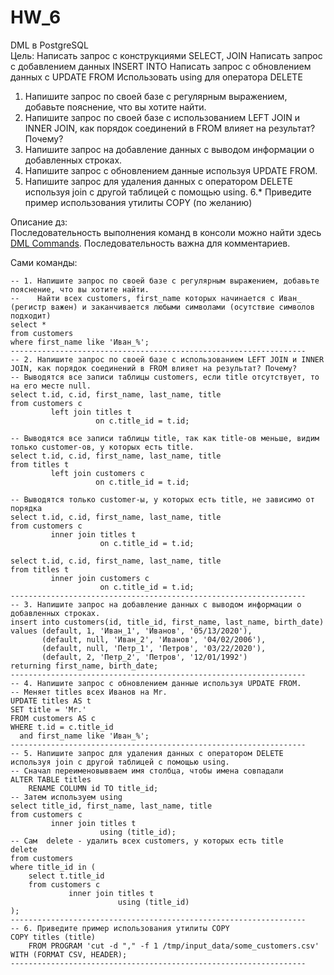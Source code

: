 # HW_6

DML в PostgreSQL  
Цель: Написать запрос с конструкциями SELECT, JOIN Написать запрос с добавлением данных INSERT INTO Написать запрос с обновлением данных с UPDATE FROM Использовать using для оператора DELETE
1. Напишите запрос по своей базе с регулярным выражением, добавьте пояснение, что вы хотите найти.
2. Напишите запрос по своей базе с использованием LEFT JOIN и INNER JOIN, как порядок соединений в FROM влияет на результат? Почему?
3. Напишите запрос на добавление данных с выводом информации о добавленных строках.
4. Напишите запрос с обновлением данные используя UPDATE FROM.
5. Напишите запрос для удаления данных с оператором DELETE используя join с другой таблицей с помощью using.
6.* Приведите пример использования утилиты COPY (по желанию)

Описание дз:  
Последовательность выполнения команд в консоли можно найти здесь [DML Commands](https://github.com/axreldable/otus_db_2020_04_starikov/blob/master/hw_6/commands.sql). 
Последовательность важна для комментариев.

Сами команды:
```
-- 1. Напишите запрос по своей базе с регулярным выражением, добавьте пояснение, что вы хотите найти.
--    Найти всех customers, first_name которых начинается с Иван_ (регистр важен) и заканчивается любыми символами (осутствие символов подходит)
select *
from customers
where first_name like 'Иван_%';
------------------------------------------------------------------
-- 2. Напишите запрос по своей базе с использованием LEFT JOIN и INNER JOIN, как порядок соединений в FROM влияет на результат? Почему?
-- Выводятся все записи таблицы customers, если title отсутствует, то на его месте null.
select t.id, c.id, first_name, last_name, title
from customers c
         left join titles t
                   on c.title_id = t.id;

-- Выводятся все записи таблицы title, так как title-ов меньше, видим только customer-ов, у которых есть title.
select t.id, c.id, first_name, last_name, title
from titles t
         left join customers c
                   on c.title_id = t.id;

-- Выводятся только customer-ы, у которых есть title, не зависимо от порядка
select t.id, c.id, first_name, last_name, title
from customers c
         inner join titles t
                    on c.title_id = t.id;

select t.id, c.id, first_name, last_name, title
from titles t
         inner join customers c
                    on c.title_id = t.id;
------------------------------------------------------------------
-- 3. Напишите запрос на добавление данных с выводом информации о добавленных строках.
insert into customers(id, title_id, first_name, last_name, birth_date)
values (default, 1, 'Иван_1', 'Иванов', '05/13/2020'),
       (default, null, 'Иван_2', 'Иванов', '04/02/2006'),
       (default, null, 'Петр_1', 'Петров', '03/22/2020'),
       (default, 2, 'Петр_2', 'Петров', '12/01/1992')
returning first_name, birth_date;
------------------------------------------------------------------
-- 4. Напишите запрос с обновлением данные используя UPDATE FROM.
-- Меняет titles всех Иванов на Mr.
UPDATE titles AS t
SET title = 'Mr.'
FROM customers AS c
WHERE t.id = c.title_id
  and first_name like 'Иван_%';
------------------------------------------------------------------
-- 5. Напишите запрос для удаления данных с оператором DELETE используя join с другой таблицей с помощью using.
-- Сначал переименовывваем имя столбца, чтобы имена совпадали
ALTER TABLE titles
    RENAME COLUMN id TO title_id;
-- Затем используем using
select title_id, first_name, last_name, title
from customers c
         inner join titles t
                    using (title_id);
-- Сам  delete - удалить всех customers, у которых есть title
delete
from customers
where title_id in (
    select t.title_id
    from customers c
             inner join titles t
                        using (title_id)
);
------------------------------------------------------------------
-- 6. Приведите пример использования утилиты COPY
COPY titles (title)
    FROM PROGRAM 'cut -d "," -f 1 /tmp/input_data/some_customers.csv' WITH (FORMAT CSV, HEADER);
------------------------------------------------------------------
```
